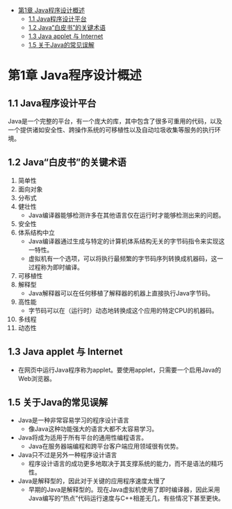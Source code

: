 - [第1章 Java程序设计概述](#第1章-java程序设计概述)
  - [1.1 Java程序设计平台](#11-java程序设计平台)
  - [1.2 Java“白皮书”的关键术语](#12-java白皮书的关键术语)
  - [1.3 Java applet 与 Internet](#13-java-applet-与-internet)
  - [1.5 关于Java的常见误解](#15-关于java的常见误解)
# 第1章 Java程序设计概述
## 1.1 Java程序设计平台
Java是一个完整的平台，有一个庞大的库，其中包含了很多可重用的代码，以及一个提供诸如安全性、跨操作系统的可移植性以及自动垃圾收集等服务的执行环境。
## 1.2 Java“白皮书”的关键术语
1. 简单性
2. 面向对象
3. 分布式
4. 健壮性
   * Java编译器能够检测许多在其他语言仅在运行时才能够检测出来的问题。
5. 安全性
6. 体系结构中立
   * Java编译器通过生成与特定的计算机体系结构无关的字节码指令来实现这一特性。
   * 虚拟机有一个选项，可以将执行最频繁的字节码序列转换成机器码，这一过程称为即时编译。
7. 可移植性
8. 解释型
    * Java解释器可以在任何移植了解释器的机器上直接执行Java字节码。
9.  高性能
    * 字节码可以在（运行时）动态地转换成这个应用的特定CPU的机器码。
10. 多线程
11. 动态性

## 1.3 Java applet 与 Internet
* 在网页中运行Java程序称为applet。要使用applet，只需要一个启用Java的Web浏览器。


## 1.5 关于Java的常见误解
* Java是一种非常容易学习的程序设计语言
  * 像Java这种功能强大的语言大都不太容易学习。
* Java将成为适用于所有平台的通用性编程语言。
  * Java在服务器端编程和跨平台客户端应用领域很有优势。
* Java只不过是另外一种程序设计语言
  * 程序设计语言的成功更多地取决于其支撑系统的能力，而不是语法的精巧性。
* Java是解释型的，因此对于关键的应用程序速度太慢了
  * 早期的Java是解释型的。现在Java虚拟机使用了即时编译器，因此采用Java编写的“热点”代码运行速度与C++相差无几，有些情况下甚至更快。